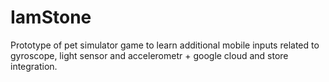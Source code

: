 # IamStone
 
 Prototype of pet simulator game to learn additional mobile inputs related to gyroscope, light sensor and accelerometr + google cloud and store integration.
 
